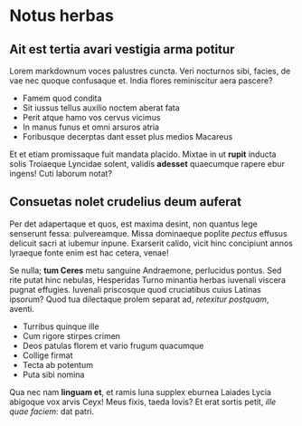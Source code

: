 # Notus herbas

## Ait est tertia avari vestigia arma potitur

Lorem markdownum voces palustres cuncta. Veri nocturnos sibi, facies, de vae nec
quoque confusaque et. India flores reminiscitur aera pascere?

- Famem quod condita
- Sit iussus tellus auxilio noctem aberat fata
- Perit atque hamo vos cervus vicimus
- In manus funus et omni arsuros atria
- Foribusque decerptas dant esset plus medios Macareus

Et et etiam promissaque fuit mandata placido. Mixtae in ut **rupit** inducta
solis Troiaeque Lyncidae solent, validis **adesset** quaecumque rapere ebur
ingens! Cuti laborum notat?

## Consuetas nolet crudelius deum auferat

Per det adapertaque et quos, est maxima desint, non quantus lege senserunt
fessa: pulvereamque. Missa dominaeque poplite _pectus_ effusus delicuit sacri at
iubemur inpune. Exarserit calido, vicit hinc concipiunt annos lyraeque fonte
enim est hac cetera, venae!

Se nulla; **tum Ceres** metu sanguine Andraemone, perlucidus pontus. Sed rite
putat hinc nebulas, Hesperidas Turno minantia herbas iuvenali viscera pugnat
effugies. Iuvenali priscosque quod cruciatibus cuius Latinas ipsorum? Quod tua
dilectaque prolem separat ad, _retexitur postquam_, aventi.

- Turribus quinque ille
- Cum rigore stirpes crimen
- Deos patulas florem et vario frugum quacumque
- Collige firmat
- Tecta ab potentum
- Puta sibi nomina

Qua nec nam **linguam et**, et ramis luna supplex eburnea Laiades Lycia abigoque
vox arvis Ceyx! Meus fixis, taeda Iovis? Et erat sortis petit, _ille quae
faciem_: dat patri.
